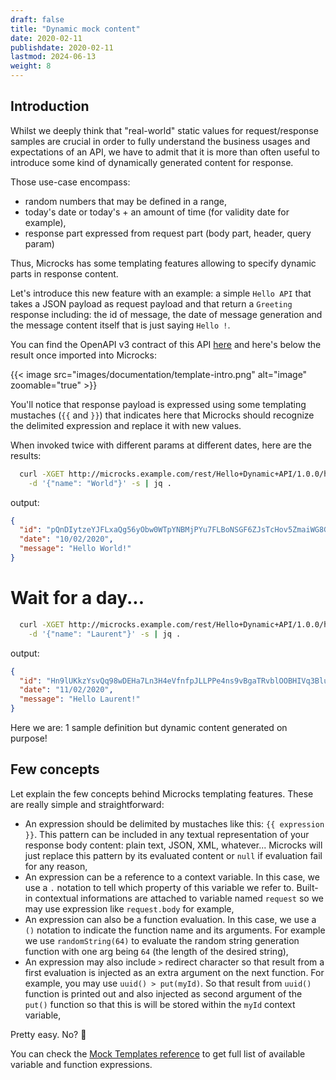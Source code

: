 ```yaml
---
draft: false
title: "Dynamic mock content"
date: 2020-02-11
publishdate: 2020-02-11
lastmod: 2024-06-13
weight: 8
---
```


## Introduction

Whilst we deeply think that "real-world" static values for request/response samples are crucial in order to fully understand the business usages and expectations of an API, we have to admit that it is more than often useful to introduce some kind of dynamically generated content for response. 

Those use-case encompass:

* random numbers that may be defined in a range,
* today's date or today's + an amount of time (for validity date for example),
* response part expressed from request part (body part, header, query param)

Thus, Microcks has some templating features allowing to specify dynamic parts in response content.

Let's introduce this new feature with an example: a simple `Hello API` that takes a JSON payload as request payload and that return a `Greeting` response including: the id of message, the date of message generation and the message content itself that is just saying `Hello !`.

You can find the OpenAPI v3 contract of this API [here](https://github.com/microcks/microcks/blob/master/webapp/src/test/resources/io/github/microcks/util/openapi/hello-dynamic-openapi.yaml) and here's below the result once imported into Microcks:

{{< image src="images/documentation/template-intro.png" alt="image" zoomable="true" >}}

You'll notice that response payload is expressed using some templating mustaches (`{{` and `}}`) that indicates here that Microcks should recognize the delimited expression and replace it with new values.

When invoked twice with different params at different dates, here are the results:

```sh
  curl -XGET http://microcks.example.com/rest/Hello+Dynamic+API/1.0.0/hello -H 'Content-type: application/json' \
    -d '{"name": "World"}' -s | jq .

```
output:
```json
{
  "id": "pQnDIytzeYJFLxaQg56yObw0WTpYNBMjPYu7FLBoNSGF6ZJsTcHov5ZmaiWG8Gt8",
  "date": "10/02/2020",
  "message": "Hello World!"
}
```
# Wait for a day...
```sh
  curl -XGET http://microcks.example.com/rest/Hello+Dynamic+API/1.0.0/hello -H 'Content-type: application/json' \
    -d '{"name": "Laurent"}' -s | jq .
```
output:
```json
{
  "id": "Hn9lUKkzYsvQq98wDEHa7Ln3H4eVfnfpJLLPPe4ns9vBgaTRvblOOBHIVq3BluEC",
  "date": "11/02/2020",
  "message": "Hello Laurent!"
}
```

Here we are: 1 sample definition but dynamic content generated on purpose!

## Few concepts

Let explain the few concepts behind Microcks templating features. These are really simple and straightforward: 

* An expression should be delimited by mustaches like this: `{{ expression }}`. This pattern can be included in any textual representation of your response body content: plain text, JSON, XML, whatever... Microcks will just replace this pattern by its evaluated content or `null` if evaluation fail for any reason,
* An expression can be a reference to a context variable. In this case, we use a `.` notation to tell which property of this variable we refer to. Built-in contextual informations are attached to variable named `request` so we may use expression like `request.body` for example,
* An expression can also be a function evaluation. In this case, we use a `()` notation to indicate the function name and its arguments. For example we use `randomString(64)` to evaluate the random string generation function with one arg being `64` (the length of the desired string),
* An expression may also include `>` redirect character so that result from a first evaluation is injected as an extra argument on the next function. For example, you may use `uuid() > put(myId)`. So that result from `uuid()` function is printed out and also injected as second argument of the `put()` function so that this is will be stored within the `myId` context variable,

Pretty easy. No? 🎉

You can check the [Mock Templates reference](/documentation/references/templates) to get full list of available variable and function expressions.